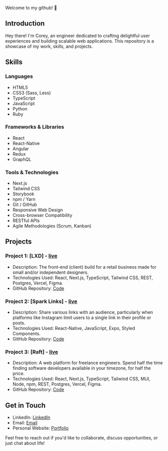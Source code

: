 Welcome to my github! 🚀

## Introduction

Hey there! I'm Corey, an engineer dedicated to crafting delightful user experiences and building scalable web applications. This repository is a showcase of my work, skills, and projects.

## Skills

### Languages
- HTML5
- CSS3 (Sass, Less)
- TypeScript
- JavaScript
- Python
- Ruby

### Frameworks & Libraries
- React
- React-Native
- Angular
- Redux
- GraphQL

### Tools & Technologies
- Next.js
- Tailwind CSS
- Storybook
- npm / Yarn
- Git / GitHub
- Responsive Web Design
- Cross-browser Compatibility
- RESTful APIs
- Agile Methodologies (Scrum, Kanban)

## Projects

### Project 1: [LXD] -  [live](https://lxd-xi.vercel.app/)
- Description: The front-end (client) build for a retail business made for small and/or independent designers.  
- Technologies Used: React, Next.js, TypeScript, Tailwind CSS, REST, Postgres, Vercel, Figma.
- GitHub Repository: [Code](https://github.com/devthedud3/lxd)

### Project 2: [Spark Links] - [live](https://snack.expo.dev/@ccushnie/github.com-devthedud3-spark)
- Description: Share various links with an audience, particularly when platforms like Instagram limit users to a single link in their profile or posts.
- Technologies Used: React-Native, JavaScript, Expo, Styled Components.
- GitHub Repository: [Code](https://github.com/devthedud3/spark)

### Project 3: [Raft] - [live](https://raft-nu.vercel.app/)
- Description: A web platform for freelance engineers. Spend half the time finding software developers available in your timezone, for half the price.
- Technologies Used: React, Next.js, TypeScript, Tailwind CSS, MUI, Node, npm, REST, Postgres, Vercel, Figma.
- GitHub Repository: [Code](https://github.com/devthedud3/raft)

## Get in Touch

- LinkedIn: [LinkedIn](https://linkedin.com/in/corey-cushnie)
- Email: [Email](mailto:youremail@example.com)
- Personal Website: [Portfolio](link)

Feel free to reach out if you'd like to collaborate, discuss opportunities, or just chat about life!

